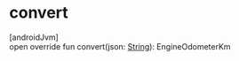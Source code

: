 # convert

[androidJvm]\
open override fun convert(json: [String](https://kotlinlang.org/api/latest/jvm/stdlib/kotlin/-string/index.html)): EngineOdometerKm